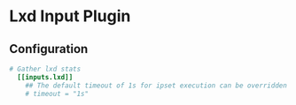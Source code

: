 # Lxd Input Plugin

## Configuration

```toml
# Gather lxd stats
  [[inputs.lxd]]
    ## The default timeout of 1s for ipset execution can be overridden here:
    # timeout = "1s"

```
